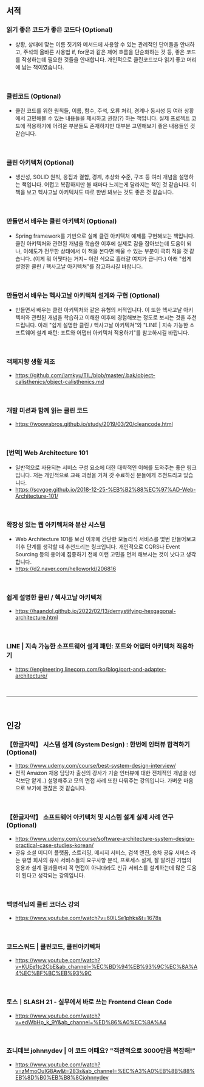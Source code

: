 ## **서적**

### **읽기 좋은 코드가 좋은 코드다 (Optional)**

- 상황, 상태에 맞는 이름 짓기와 메서드에 사용할 수 있는 관례적인 단어들을 안내하고, 주석의 올바른 사용법 if, for문과 같은 제어 흐름을 단순화하는 것 등, 좋은 코드를 작성하는데 필요한 것들을 안내합니다. 개인적으로 클린코드보다 읽기 좋고 머리에 남는 책이였습니다.

<br/>

### **클린코드 (Optional)**

- 클린 코드를 위한 원칙들, 이름, 함수, 주석, 오류 처리, 경계나 동시성 등 여러 상황에서 고민해볼 수 있는 내용들을 제시하고 권장(?) 하는 책입니다. 실제 프로젝트 코드에 적용하기에 어려운 부분들도 존재하지만 대부분 고민해보기 좋은 내용들인 것 같습니다.

<br/>

### **클린 아키텍처 (Optional)**

- 생산성, SOLID 원칙, 응집과 결합, 경계, 추상화 수준, 구조 등 여러 개념을 설명하는 책입니다. 어렵고 복잡하지만 볼 때마다 느끼는게 달라지는 책인 것 같습니다. 이 책을 보고 헥사고날 아키텍처도 따로 한번 봐보는 것도 좋은 것 같습니다. 

<br/>

### **만들면서 배우는 클린 아키텍처 (Optional)**

- Spring framework를 기반으로 실제 클린 아키텍처 예제를 구현해보는 책입니다. 클린 아키텍처와 관련된 개념을 학습한 이후에 실제로 감을 잡아보는데 도움이 되나, 이해도가 전무한 상태에서 이 책을 본다면 배울 수 있는 부분이 극히 적을 것 같습니다. (이게 뭐 어쨋다는 거지~ 이런 식으로 흘러갈 여지가 큽니다.) 아래 "쉽게 설명한 클린 / 헥사고날 아키텍쳐"를 참고하시길 바랍니다.

<br/>

### **만들면서 배우는 헥사고날 아키텍처 설계와 구현 (Optional)**

- 만들면서 배우는 클린 아키텍처와 같은 유형의 서적입니다. 이 또한 헥사고날 아키텍처와 관련된 개념을 학습하고 이해한 이후에 경험해보는 정도로 보시는 것을 추천드립니다. 아래 "쉽게 설명한 클린 / 헥사고날 아키텍쳐"와 "LINE | 지속 가능한 소프트웨어 설계 패턴: 포트와 어댑터 아키텍처 적용하기"를 참고하시길 바랍니다.

<br/>

### **객체지향 생활 체조**

- https://github.com/iamkyu/TIL/blob/master/.bak/object-calisthenics/object-calisthenics.md

<br/>

### **개발 미션과 함께 읽는 클린 코드**

- https://woowabros.github.io/study/2019/03/20/cleancode.html

<br/>

### **[번역] Web Architecture 101**

- 일반적으로 사용되는 서비스 구성 요소에 대한 대략적인 이해를 도와주는 좋은 링크입니다. 저는 개인적으로 교육 과정을 거쳐 갓 수료하신 분들에게 추천드리고 있습니다.
- https://scvgoe.github.io/2018-12-25-%EB%B2%88%EC%97%AD-Web-Architecture-101/

<br/>

### **확장성 있는 웹 아키텍처와 분산 시스템**

- Web Architecture 101를 보신 이후에 간단한 모놀리식 서비스를 몇번 만들어보고 이후 단계를 생각할 때 추천드리는 링크입니다. 개인적으로 CQRS나 Event Sourcing 등의 용어에 집중하기 전에 이런 고민을 먼저 해보시는 것이 낫다고 생각합니다.
- https://d2.naver.com/helloworld/206816

<br/>

### **쉽게 설명한 클린 / 헥사고날 아키텍쳐**

- https://haandol.github.io/2022/02/13/demystifying-hexgagonal-architecture.html

<br/>

### **LINE | 지속 가능한 소프트웨어 설계 패턴: 포트와 어댑터 아키텍처 적용하기**

- https://engineering.linecorp.com/ko/blog/port-and-adapter-architecture/

<br/>

---

<br/>

## **인강**

### **【한글자막】 시스템 설계 (System Design) : 한번에 인터뷰 합격하기 (Optional)**

- https://www.udemy.com/course/best-system-design-interview/
- 전직 Amazon 채용 담당자 출신의 강사가 기술 인터뷰에 대한 전체적인 개념을 (생각보단 얕게..) 설명해주고 모의 면접 사례 또한 다뤄주는 강의입니다. 가벼운 마음으로 보기에 괜찮은 것 같습니다.

<br/>

### **【한글자막】 소프트웨어 아키텍처 및 시스템 설계 실제 사례 연구 (Optional)**

- https://www.udemy.com/course/software-architecture-system-design-practical-case-studies-korean/
- 공유 소셜 미디어 플랫폼, 스트리밍, 메시지 서비스, 검색 엔진, 승차 공유 서비스 라는 유명 회사의 유사 서비스들의 요구사항 분석, 프로세스 설계, 잘 알려진 기법의 응용과 설계 결과물까지 꼭 면접이 아니더라도 신규 서비스를 설계하는데 많은 도움이 된다고 생각되는 강의입니다.

<br/>

### **백명석님의 클린 코더스 강의**

- https://www.youtube.com/watch?v=60lLSe1phks&t=1678s

<br/>

### **코드스쿼드 | 클린코드, 클린아키텍처**

- https://www.youtube.com/watch?v=KUEe1tc2CbE&ab_channel=%EC%BD%94%EB%93%9C%EC%8A%A4%EC%BF%BC%EB%93%9C

<br/>

### **토스ㅣSLASH 21 - 실무에서 바로 쓰는 Frontend Clean Code**

- https://www.youtube.com/watch?v=edWbHp_k_9Y&ab_channel=%ED%86%A0%EC%8A%A4

<br/>

### **죠니데브 johnnydev | 이 코드 어때요? "객관적으로 3000만큼 복잡해!"**

- https://www.youtube.com/watch?v=zMmoOuIG8Aw&t=283s&ab_channel=%EC%A3%A0%EB%8B%88%EB%8D%B0%EB%B8%8Cjohnnydev

<br/>
